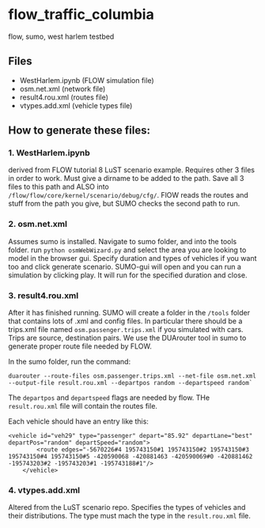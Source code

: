 # flow_traffic_columbia
flow, sumo, west harlem testbed

## Files

- WestHarlem.ipynb (FLOW simulation file)
- osm.net.xml (network file)
- result4.rou.xml (routes file)
- vtypes.add.xml (vehicle types file)

## How to generate these files: 

### 1. WestHarlem.ipynb 

derived from FLOW tutorial 8 LuST scenario example. Requires other 3 files in order to work. Must give a dirname to be added to the path. Save all 3 files to this path and ALSO into `/flow/flow/core/kernel/scenario/debug/cfg/`. 
FlOW reads the routes and stuff from the path you give, but SUMO checks the second path to run. 

### 2. osm.net.xml 

Assumes sumo is installed. Navigate to sumo folder, and into the tools folder. 
run `python osmWebWizard.py` and select the area you are looking to model in the browser gui. Specify duration and types of vehicles if you want too and click generate scenario. SUMO-gui will open and you can run a simulation by clicking play. 
It will run for the specified duration and close. 

### 3. result4.rou.xml

After it has finished running. SUMO will create a folder in the `/tools` folder that contains lots of .xml and config files. In particular there should be a trips.xml file named `osm.passenger.trips.xml` if you simulated with cars. Trips are source, destination pairs. We use the DUArouter tool in sumo to generate proper route file needed by FLOW. 

In the sumo folder, run the command: 
```
duarouter --route-files osm.passenger.trips.xml --net-file osm.net.xml --output-file result.rou.xml --departpos random --departspeed random`
```

The `departpos` and `departspeed` flags are needed by flow. THe `result.rou.xml` file will contain the routes file. 

Each vehicle should have an entry like this: 
```
<vehicle id="veh29" type="passenger" depart="85.92" departLane="best" departPos="random" departSpeed="random">
        <route edges="-5670226#4 195743150#1 195743150#2 195743150#3 195743150#4 195743150#5 -420590068 -420881463 -420590069#0 -420881462 -195743203#2 -195743203#1 -195743188#1"/>
    </vehicle>
```

### 4. vtypes.add.xml

Altered from the LuST scenario repo. Specifies the types of vehicles and their distributions. The type must mach the type in the `result.rou.xml` file. 
